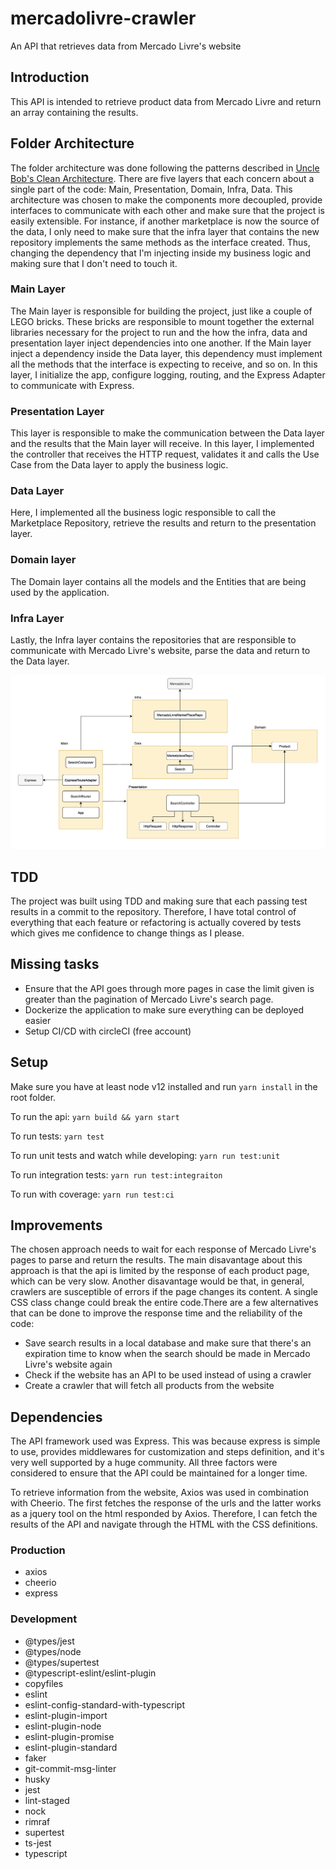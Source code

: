 # mercadolivre-crawler
An API that retrieves data from Mercado Livre's website


## Introduction

This API is intended to retrieve product data from Mercado Livre and return an array containing the results.

## Folder Architecture

The folder architecture was done following the patterns described in [Uncle Bob's Clean Architecture](https://blog.cleancoder.com/uncle-bob/2012/08/13/the-clean-architecture.html). There are five layers that each concern about a single part of the code: Main, Presentation, Domain, Infra, Data. This architecture was chosen to make the components more decoupled, provide interfaces to communicate with each other and make sure that the project is easily extensible. For instance, if another marketplace is now the source of the data, I only need to make sure that the infra layer that contains the new repository implements the same methods as the interface created. Thus, changing the dependency that I'm injecting inside my business logic and making sure that I don't need to touch it.

### Main Layer
The Main layer is responsible for building the project, just like a couple of LEGO bricks. These bricks are responsible to mount together the external libraries necessary for the project to run and the how the infra, data and presentation layer inject dependencies into one another. If the Main layer inject a dependency inside the Data layer, this dependency must implement all the methods that the interface is expecting to receive, and so on. In this layer, I initialize the app, configure logging, routing, and the Express Adapter to communicate with Express.

### Presentation Layer
This layer is responsible to make the communication between the Data layer and the results that the Main layer will receive. In this layer, I implemented the controller that receives the HTTP request, validates it and calls the Use Case from the Data layer to apply the business logic.

### Data Layer
Here, I implemented all the business logic responsible to call the Marketplace Repository, retrieve the results and return to the presentation layer.

### Domain layer
The Domain layer contains all the models and the Entities that are being used by the application.

### Infra Layer
Lastly, the Infra layer contains the repositories that are responsible to communicate with Mercado Livre's website, parse the data and return to the Data layer.

![Image of the architecture](./images/architecture-planning.png)

## TDD

The project was built using TDD and making sure that each passing test results in a commit to the repository. Therefore, I have total control of everything that each feature or refactoring is actually covered by tests which gives me confidence to change things as I please.

## Missing tasks

- Ensure that the API goes through more pages in case the limit given is greater than the pagination of Mercado Livre's search page.
- Dockerize the application to make sure everything can be deployed easier
- Setup CI/CD with circleCI (free account)

## Setup

Make sure you have at least node v12 installed and run `yarn install` in the root folder.

To run the api:
  ```yarn build && yarn start```

To run tests:
  ```yarn test```

To run unit tests and watch while developing:
  ```yarn run test:unit```

To run integration tests:
  ```yarn run test:integraiton```

To run with coverage:
  ```yarn run test:ci```

## Improvements

The chosen approach needs to wait for each response of Mercado Livre's pages to parse and return the results. The main disavantage about this approach is that the api is limited by the response of each product page, which can be very slow. Another disavantage would be that, in general, crawlers are susceptible of errors if the page changes its content. A single CSS class change could break the entire code.There are a few alternatives that can be done to improve the response time and the reliability of the code:

- Save search results in a local database and make sure that there's an expiration time to know when the search should be made in Mercado Livre's website again
- Check if the website has an API to be used instead of using a crawler
- Create a crawler that will fetch all products from the website

## Dependencies

The API framework used was Express. This was because express is simple to use, provides middlewares for customization and steps definition, and it's very well supported by a huge community. All three factors were considered to ensure that the API could be maintained for a longer time.

To retrieve information from the website, Axios was used in combination with Cheerio. The first fetches the response of the urls and the latter works as a jquery tool on the html responded by Axios. Therefore, I can fetch the results of the API and navigate through the HTML with the CSS definitions.

### Production
  - axios
  - cheerio
  - express

### Development
  - @types/jest
  - @types/node
  - @types/supertest
  - @typescript-eslint/eslint-plugin
  - copyfiles
  - eslint
  - eslint-config-standard-with-typescript
  - eslint-plugin-import
  - eslint-plugin-node
  - eslint-plugin-promise
  - eslint-plugin-standard
  - faker
  - git-commit-msg-linter
  - husky
  - jest
  - lint-staged
  - nock
  - rimraf
  - supertest
  - ts-jest
  - typescript
